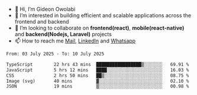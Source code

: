 - 👋 Hi, I’m Gideon Owolabi
- 👀 I’m interested in building efficient and scalable applications across the frontend and backend
- 💞️ I’m looking to collaborate on <b>frontend(react)</b>, <b>mobile(react-native)</b> and <b>backend(Nodejs, Laravel)</b> projects
- 📫 How to reach me <a href="mailto:gideoniyin2021@gmail.com">Mail</a>, <a href="https://www.linkedin.com/in/gideon-owolabi-9b667a232/">LinkedIn</a> and <a href="https://wa.me/2348055377085">Whatsapp</a>

<!---
gude1/gude1 is a ✨ special ✨ repository because its `README.md` (this file) appears on your GitHub profile.
You can click the Preview link to take a look at your changes.
--->

<!--START_SECTION:waka-->

```txt
From: 03 July 2025 - To: 10 July 2025

TypeScript        22 hrs 43 mins  █████████████████▒░░░░░░░   69.91 %
JavaScript        5 hrs 12 mins   ████░░░░░░░░░░░░░░░░░░░░░   16.03 %
CSS               2 hrs 50 mins   ██▒░░░░░░░░░░░░░░░░░░░░░░   08.75 %
Image (svg)       40 mins         ▓░░░░░░░░░░░░░░░░░░░░░░░░   02.10 %
JSON              19 mins         ▒░░░░░░░░░░░░░░░░░░░░░░░░   00.98 %
```

<!--END_SECTION:waka-->
